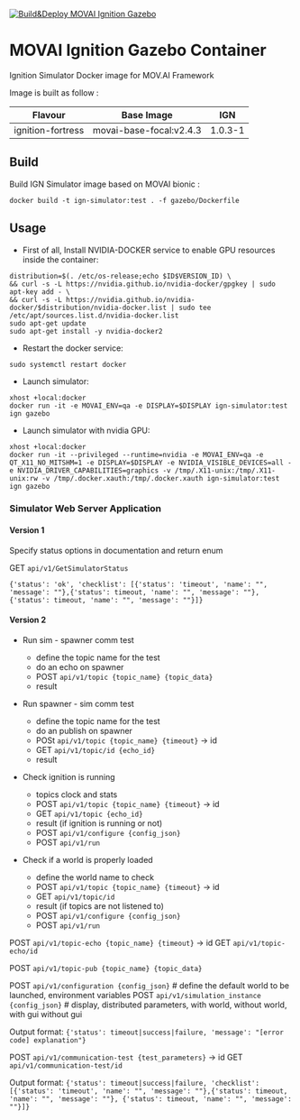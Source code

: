 [![Build&Deploy MOVAI Ignition Gazebo](https://github.com/MOV-AI/containers-ign-simulator/actions/workflows/docker-ci.yml/badge.svg?branch=main)](https://github.com/MOV-AI/containers-ign-simulator/actions/workflows/docker-ci.yml)

# MOVAI Ignition Gazebo Container

Ignition Simulator Docker image for MOV.AI Framework

Image is built as follow :

| Flavour      | Base Image | IGN |
| ------------ | ---------- | ------ |
| ignition-fortress | movai-base-focal:v2.4.3 | 1.0.3-1 |



## Build

Build IGN Simulator image based on MOVAI bionic :

    docker build -t ign-simulator:test . -f gazebo/Dockerfile

## Usage

- First of all, Install NVIDIA-DOCKER service to enable GPU resources inside the container:
```
distribution=$(. /etc/os-release;echo $ID$VERSION_ID) \
&& curl -s -L https://nvidia.github.io/nvidia-docker/gpgkey | sudo apt-key add - \
&& curl -s -L https://nvidia.github.io/nvidia-docker/$distribution/nvidia-docker.list | sudo tee /etc/apt/sources.list.d/nvidia-docker.list
sudo apt-get update
sudo apt-get install -y nvidia-docker2
```

- Restart the docker service:
```
sudo systemctl restart docker
```

- Launch simulator:
```
xhost +local:docker
docker run -it -e MOVAI_ENV=qa -e DISPLAY=$DISPLAY ign-simulator:test ign gazebo
```

- Launch simulator with nvidia GPU:
```
xhost +local:docker
docker run -it --privileged --runtime=nvidia -e MOVAI_ENV=qa -e QT_X11_NO_MITSHM=1 -e DISPLAY=$DISPLAY -e NVIDIA_VISIBLE_DEVICES=all -e NVIDIA_DRIVER_CAPABILITIES=graphics -v /tmp/.X11-unix:/tmp/.X11-unix:rw -v /tmp/.docker.xauth:/tmp/.docker.xauth ign-simulator:test ign gazebo
```



### Simulator Web Server Application

#### Version 1

Specify status options in documentation and return enum

GET `api/v1/GetSimulatorStatus`

`{'status': 'ok', 'checklist': [{'status': 'timeout', 'name': "", 'message': ""},{'status': timeout, 'name': "", 'message': ""}, {'status': timeout, 'name': "", 'message': ""}]}`

#### Version 2

- Run sim - spawner comm test
    - define the topic name for the test
    - do an echo on spawner
    - POST `api/v1/topic {topic_name} {topic_data}`
    - result

- Run spawner - sim comm test 
    - define the topic name for the test
    - do an publish on spawner
    - POSt `api/v1/topic {topic_name} {timeout}` -> id
    - GET `api/v1/topic/id {echo_id}`
    - result

- Check ignition is running
    - topics clock and stats
    - POST `api/v1/topic {topic_name} {timeout}` -> id
    - GET `api/v1/topic {echo_id}`
    - result (if ignition is running or not) 
    - POST `api/v1/configure {config_json}`
    - POST `api/v1/run`

- Check if a world is properly loaded
    - define the world name to check
    - POST `api/v1/topic {topic_name} {timeout}` -> id
    - GET `api/v1/topic/id`
    - result (if topics are not listened to)
    - POST `api/v1/configure {config_json}`
    - POST `api/v1/run`

POST `api/v1/topic-echo {topic_name} {timeout}` -> id
GET `api/v1/topic-echo/id`

POST `api/v1/topic-pub {topic_name} {topic_data}`

POST `api/v1/configuration {config_json}`  # define the default world to be launched, environment variables
POST `api/v1/simulation_instance {config_json}` # display, distributed parameters, with world, without world, with gui without gui

Output format: `{'status': timeout|success|failure, 'message': "[error code] explanation"}`

POST `api/v1/communication-test {test_parameters}`  -> id
GET `api/v1/communication-test/id` 

Output format: `{'status': timeout|success|failure, 'checklist': [{'status': 'timeout', 'name': "", 'message': ""},{'status': timeout, 'name': "", 'message': ""}, {'status': timeout, 'name': "", 'message': ""}]}`



